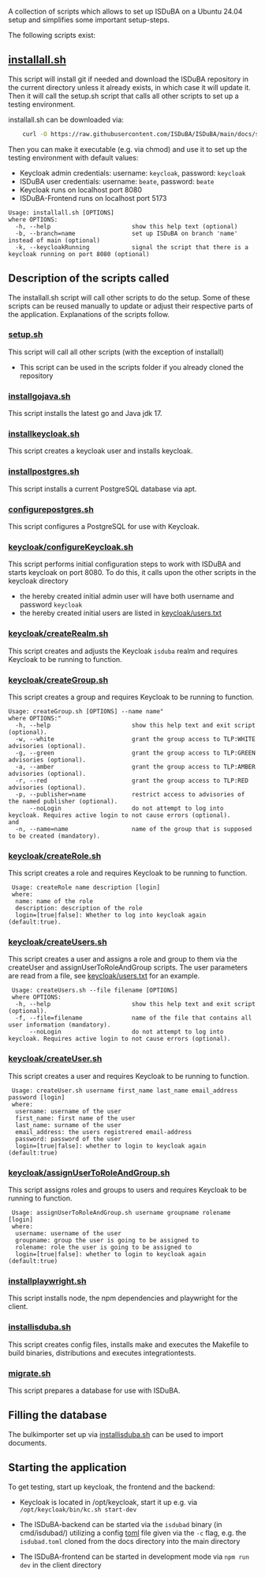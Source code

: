 <!--
 This file is Free Software under the Apache-2.0 License
 without warranty, see README.md and LICENSES/Apache-2.0.txt for details.

 SPDX-License-Identifier: Apache-2.0

 SPDX-FileCopyrightText: 2024 German Federal Office for Information Security (BSI) <https://www.bsi.bund.de>
 Software-Engineering: 2024 Intevation GmbH <https://intevation.de>
-->

A collection of scripts which allows to set up ISDuBA on a Ubuntu 24.04 setup and simplifies
some important setup-steps.

The following scripts exist:

## [installall.sh](https://github.com/ISDuBA/ISDuBA/blob/main/docs/scripts/installall.sh)
This script will install git if needed and download the ISDuBA repository in the current directory unless it already exists, in which case it will update it.
Then it will call the setup.sh script that calls all other scripts to set up a testing environment.

installall.sh can be downloaded via:
``` bash
    curl -O https://raw.githubusercontent.com/ISDuBA/ISDuBA/main/docs/scripts/installall.sh
```
Then you can make it executable (e.g. via chmod) and use it to set up the testing environment with default values:
 * Keycloak admin credentials: username: ```keycloak```, password: ```keycloak```
 * ISDuBA user credentials: username: ```beate```, password: ```beate```
 * Keycloak runs on localhost port 8080
 * ISDuBA-Frontend runs on localhost port 5173

```
Usage: installall.sh [OPTIONS]
where OPTIONS:
  -h, --help                       show this help text (optional)
  -b, --branch=name                set up ISDuBA on branch 'name' instead of main (optional)
  -k, --keycloakRunning            signal the script that there is a keycloak running on port 8080 (optional)
```

## Description of the scripts called
The installall.sh script will call other scripts to do the setup. Some of these scripts
can be reused manually to update or adjust their respective parts of the application.
Explanations of the scripts follow.

### [setup.sh](https://github.com/ISDuBA/ISDuBA/blob/main/docs/scripts/setup.sh)
This script will call all other scripts (with the exception of installall)
 - This script can be used in the scripts folder if you already cloned the repository

### [installgojava.sh](https://github.com/ISDuBA/ISDuBA/blob/main/docs/scripts/installgojava.sh)
This script installs the latest go and Java jdk 17.

### [installkeycloak.sh](https://github.com/ISDuBA/ISDuBA/blob/main/docs/scripts/installkeycloak.sh)
This script creates a keycloak user and installs keycloak.

### [installpostgres.sh](https://github.com/ISDuBA/ISDuBA/blob/main/docs/scripts/installpostgres.sh)
This script installs a current PostgreSQL database via apt.

### [configurepostgres.sh](https://github.com/ISDuBA/ISDuBA/blob/main/docs/scripts/configurepostgres.sh)
This script configures a PostgreSQL for use with Keycloak.

### [keycloak/configureKeycloak.sh](https://github.com/ISDuBA/ISDuBA/blob/main/docs/scripts/keycloak/configurekeycloak.sh)
This script performs initial configuration steps to work with ISDuBA and starts keycloak on port 8080.
To do this, it calls upon the other scripts in the keycloak directory
   - the hereby created initial admin user will have both username and password ```keycloak```
   - the hereby created initial users are listed in [keycloak/users.txt](https://github.com/ISDuBA/ISDuBA/blob/main/docs/scripts/keycloak/users.txt)

### [keycloak/createRealm.sh](https://github.com/ISDuBA/ISDuBA/blob/main/docs/scripts/keycloak/createRealm.sh)
This script creates and adjusts the Keycloak ```isduba``` realm and requires Keycloak to be running to function.

### [keycloak/createGroup.sh](https://github.com/ISDuBA/ISDuBA/blob/main/docs/scripts/keycloak/createGroup.sh)
This script creates a group and requires Keycloak to be running to function.
```
Usage: createGroup.sh [OPTIONS] --name name"
where OPTIONS:"
  -h, --help                       show this help text and exit script (optional).
  -w, --white                      grant the group access to TLP:WHITE advisories (optional).
  -g, --green                      grant the group access to TLP:GREEN advisories (optional).
  -a, --amber                      grant the group access to TLP:AMBER advisories (optional).
  -r, --red                        grant the group access to TLP:RED advisories (optional).
  -p, --publisher=name             restrict access to advisories of the named publisher (optional).
      --noLogin                    do not attempt to log into keycloak. Requires active login to not cause errors (optional).
and
  -n, --name=name                  name of the group that is supposed to be created (mandatory).

```
### [keycloak/createRole.sh](https://github.com/ISDuBA/ISDuBA/blob/main/docs/scripts/keycloak/createRole.sh)
This script creates a role and requires Keycloak to be running to function.

```
 Usage: createRole name description [login]
 where:
  name: name of the role
  description: description of the role
  login=[true|false]: Whether to log into keycloak again (default:true).
```
### [keycloak/createUsers.sh](https://github.com/ISDuBA/ISDuBA/blob/main/docs/scripts/keycloak/createUsers.sh)
This script creates a user and assigns a role and group to them via the createUser and assignUserToRoleAndGroup scripts.
The user parameters are read from a file, see [keycloak/users.txt](https://github.com/ISDuBA/ISDuBA/blob/main/docs/scripts/keycloak/users.txt)
for an example.
```
 Usage: createUsers.sh --file filename [OPTIONS]
 where OPTIONS:
  -h, --help                       show this help text and exit script (optional).
  -f, --file=filename              name of the file that contains all user information (mandatory).
      --noLogin                    do not attempt to log into keycloak. Requires active login to not cause errors (optional).
```

### [keycloak/createUser.sh](https://github.com/ISDuBA/ISDuBA/blob/main/docs/scripts/keycloak/createUser.sh)
This script creates a user and requires Keycloak to be running to function.
```
 Usage: createUser.sh username first_name last_name email_address password [login]
 where:
  username: username of the user
  first_name: first name of the user
  last_name: surname of the user
  email_address: the users registrered email-address
  password: password of the user
  login=[true|false]: whether to login to keycloak again (default:true)
```
### [keycloak/assignUserToRoleAndGroup.sh](https://github.com/ISDuBA/ISDuBA/blob/main/docs/scripts/keycloak/assignUserToRoleAndGroup.sh)
This script assigns roles and groups to users and requires Keycloak to be running to function.
```
 Usage: assignUserToRoleAndGroup.sh username groupname rolename [login]
 where:
  username: username of the user
  groupname: group the user is going to be assigned to
  rolename: role the user is going to be assigned to
  login=[true|false]: whether to login to keycloak again (default:true)
```
### [installplaywright.sh](https://github.com/ISDuBA/ISDuBA/blob/main/docs/scripts/installplaywright.sh)
This script installs node, the npm dependencies and playwright for the client.

###  [installisduba.sh](https://github.com/ISDuBA/ISDuBA/blob/main/docs/scripts/installisduba.sh)
This script creates config files, installs make and executes the Makefile to build binaries, distributions and executes integrationtests.

### [migrate.sh](https://github.com/ISDuBA/ISDuBA/blob/main/docs/scripts/migrate.sh)
This script prepares a database for use with ISDuBA.

## Filling the database
The bulkimporter set up via [installisduba.sh](https://github.com/ISDuBA/ISDuBA/blob/groups_not_roles_scripts/docs/scripts/README.md#installisdubash) can be used to import documents.

## Starting the application
To get testing, start up keycloak, the frontend and the backend:

 * Keycloak is located in /opt/keycloak, start it up e.g. via ``` /opt/keycloak/bin/kc.sh start-dev```

 * The ISDuBA-backend can be started via the ```isdubad``` binary (in cmd/isdubad/) utilizing a config [toml](https://toml.io/en/) file given via the ```-c``` flag, e.g. the  ```isdubad.toml``` cloned from the docs directory into the main directory

 * The ISDuBA-frontend can be started in development mode via ```npm run dev``` in the client directory
